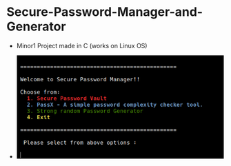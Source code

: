 # Secure-Password-Manager-and-Generator

* Minor1 Project made in C (works on Linux OS)

* ![nothing](./SPMG.png "Home Interface")
